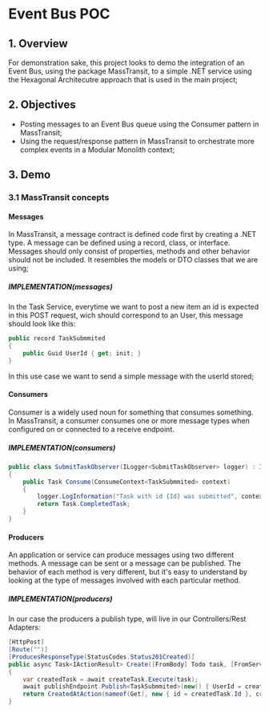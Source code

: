 # Event Bus POC

## 1. Overview

For demonstration sake, this project looks to demo the integration of an Event Bus, using the package MassTransit, to a simple .NET service using the Hexagonal Architecutre approach that is used in the main project;

## 2. Objectives

- Posting messages to an Event Bus queue using the Consumer pattern in MassTransit;
- Using the request/response pattern in MassTransit to orchestrate more complex events in a Modular Monolith context;

## 3. Demo

### 3.1 MassTransit concepts

#### Messages

In MassTransit, a message contract is defined code first by creating a .NET type. A message can be defined using a record, class, or interface. Messages should only consist of properties, methods and other behavior should not be included. It resembles the models or DTO classes that we are using;

##### IMPLEMENTATION(messages)

In the Task Service, everytime we want to post a new item an id is expected in this POST request, wich should correspond to an User, this message should look like this:

```csharp
public record TaskSubmmited
{
    public Guid UserId { get; init; }
}
```

In this use case we want to send a simple message with the userId stored;

#### Consumers

Consumer is a widely used noun for something that consumes something. In MassTransit, a consumer consumes one or more message types when configured on or connected to a receive endpoint.

##### IMPLEMENTATION(consumers)

```csharp
public class SubmitTaskObserver(ILogger<SubmitTaskObserver> logger) : IConsumer<TaskSubmmited>
{
    public Task Consume(ConsumeContext<TaskSubmmited> context)
    {
        logger.LogInformation("Task with id {Id} was submitted", context.Message.UserId);
        return Task.CompletedTask;
    }
}
```

#### Producers

An application or service can produce messages using two different methods. A message can be sent or a message can be published. The behavior of each method is very different, but it's easy to understand by looking at the type of messages involved with each particular method.

##### IMPLEMENTATION(producers)

In our case the producers a publish type, will live in our Controllers/Rest Adapters:

```csharp
[HttpPost]
[Route("")]
[ProducesResponseType(StatusCodes.Status201Created)]
public async Task<IActionResult> Create([FromBody] Todo task, [FromServices] ICreateTask createTask, [FromServices] IPublishEndpoint publishEndpoint)
{
    var createdTask = await createTask.Execute(task);
    await publishEndpoint.Publish<TaskSubmmited>(new() { UserId = createdTask.Id });
    return CreatedAtAction(nameof(Get), new { id = createdTask.Id }, createdTask);
}
```

